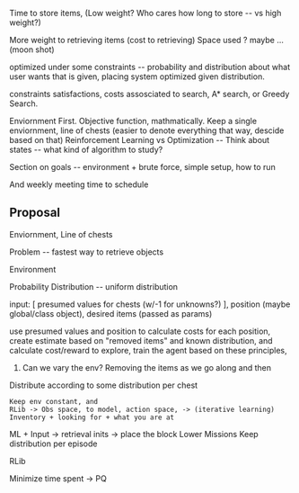Time to store items, (Low weight? Who cares how long to store -- vs high weight?)


More weight to retrieving items (cost to retrieving)
Space used ? maybe ... (moon shot)


optimized under some constraints -- probability and distribution about what user wants that is given, placing system optimized given distribution.

constraints satisfactions, costs assosciated to search, A* search, or Greedy Search.

Enviornment First. Objective function, mathmatically. Keep a single enviornment, line of chests (easier to denote everything that way, descide based on that)
    Reinforcement Learning vs Optimization -- Think about states -- what kind of algorithm to study? 

Section on goals -- environment + brute force, simple setup, how to run 

And weekly meeting time to schedule 



## Proposal
Enviornment, Line of chests

Problem -- fastest way to retrieve objects 

Environment 

Probability Distribution -- uniform distribution 


input: [ presumed values for chests (w/-1 for unknowns?) ], position (maybe global/class object), desired items (passed as params)

use presumed values and position to calculate costs for each position, create estimate based on "removed items" and known distribution, and calculate cost/reward to explore, train the agent based on these principles,

1) Can we vary the env? Removing the items as we go along and then 


Distribute according to some distribution per chest

	Keep env constant, and 
	RLib -> Obs space, to model, action space, -> (iterative learning) Inventory + looking for + what you are at
	
	
ML + Input -> retrieval inits -> place the block
Lower Missions 
Keep distribution per episode

RLib

Minimize time spent -> PQ 